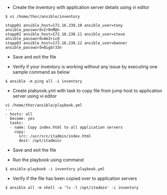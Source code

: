 - Create the inventory with application server details using vi editor
```
$ vi /home/thor/ansible/inventory

stapp01 ansible_host=172.16.238.10 ansible_user=tony ansible_password=Ir0nM@n
stapp02 ansible_host=172.16.238.11 ansible_user=steve ansible_password=Am3ric@
stapp03 ansible_host=172.16.238.12 ansible_user=banner ansible_password=BigGr33n
```

- Save and exit the file

- Verify if your inventory is working without any issue by executing one sample command as below
```
$ ansible -m ping all -i inventory 
```

- Create plabyook.yml with task to copy file from jump host to application server using vi editor
```
vi /home/thor/ansible/playbook.yml
---
- hosts: all
  become: yes
  tasks:
  - name: Copy index.html to all application servers
    copy:
      src: /usr/src/itadmin/index.html
      dest: /opt/itadmin/
```
- Save and exit the file

- Run the playbook using command
```
$ ansible-playbook -i inventory playbook.yml
```

- Verify if the file has been copied over to application servers
```
$ ansible all -m shell -a 'ls -l /opt/itadmin' -i inventory
```